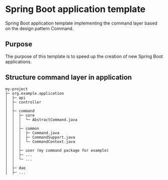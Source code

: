 # Spring Boot application template
Spring Boot application template implementing the command layer based on the design pattern Command.

## Purpose
The purpose of this template is to speed up the creation of new Spring Boot applications.

## Structure command layer in application
```
my-project
├─ org.example.application
│  ├─ api
│  ├─ controller
│  │
│  ├─ command
│  │  ├─ core
│  │  │  └─ AbstractCommand.java
│  │  │
│  │  ├─ common
│  │  │  ├─ Command.java
│  │  │  ├─ CommandSupport.java
│  │  │  └─ CommandContext.java
│  │  │
│  │  ├─ user (my command package for example)
│  │  ├─ ... 
│  │  └─ ...
│  │
│  ├─ dao
│  ├─ ... 
```